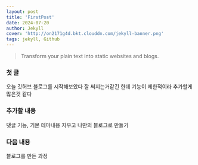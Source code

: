 ```yaml
---
layout: post
title: 'FirstPost'
date: 2024-07-20
author: Jekyll
cover: 'http://on2171g4d.bkt.clouddn.com/jekyll-banner.png'
tags: jekyll, Github
---
```


> Transform your plain text into static websites and blogs.

### 첫 글

오늘 깃허브 블로그를 시작해보았다
잘 써지는거같긴 한데 기능이 제한적이라 추가할게 많은것 같다

### 추가할 내용

댓글 기능, 기본 테마내용 지우고 나만의 블로그로 만들기

### 다음 내용

블로그를 만든 과정
